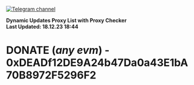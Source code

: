 [![Telegram channel](https://img.shields.io/endpoint?url=https://runkit.io/damiankrawczyk/telegram-badge/branches/master?url=https://t.me/n4z4v0d)](https://t.me/n4z4v0d) 

**Dynamic Updates Proxy List with Proxy Checker**  
**Last Updated: 18.12.23 18:44**

# DONATE (_any evm_) - 0xDEADf12DE9A24b47Da0a43E1bA70B8972F5296F2
